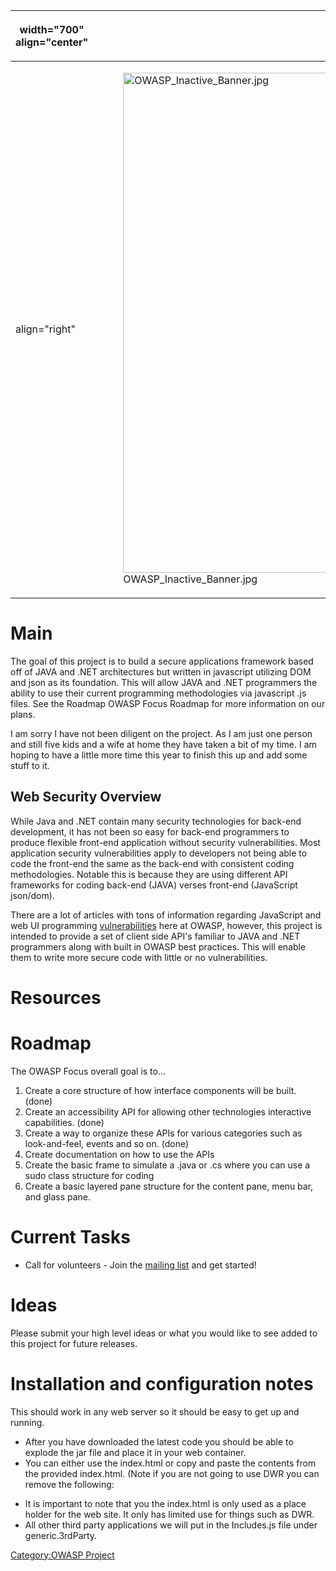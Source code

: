 <table>
<thead>
<tr class="header">
<th><p>width="700" align="center"</p></th>
<th><p><br />
</p></th>
<th><p>width="500" align="center"</p></th>
<th><p><br />
</p></th>
</tr>
</thead>
<tbody>
<tr class="odd">
<td><p>align="right"</p></td>
<td><figure>
<img src="OWASP_Inactive_Banner.jpg" title="OWASP_Inactive_Banner.jpg" alt="OWASP_Inactive_Banner.jpg" width="800" /><figcaption>OWASP_Inactive_Banner.jpg</figcaption>
</figure></td>
<td><p>align="right"</p></td>
<td></td>
</tr>
</tbody>
</table>

# Main

The goal of this project is to build a secure applications framework
based off of JAVA and .NET architectures but written in javascript
utilizing DOM and json as its foundation. This will allow JAVA and .NET
programmers the ability to use their current programming methodologies
via javascript .js files. See the Roadmap OWASP Focus Roadmap for more
information on our plans.

I am sorry I have not been diligent on the project. As I am just one
person and still five kids and a wife at home they have taken a bit of
my time. I am hoping to have a little more time this year to finish this
up and add some stuff to it.

## Web Security Overview

While Java and .NET contain many security technologies for back-end
development, it has not been so easy for back-end programmers to produce
flexible front-end application without security vulnerabilities. Most
application security vulnerabilities apply to developers not being able
to code the front-end the same as the back-end with consistent coding
methodologies. Notable this is because they are using different API
frameworks for coding back-end (JAVA) verses front-end (JavaScript
json/dom).

There are a lot of articles with tons of information regarding
JavaScript and web UI programming
[vulnerabilities](:Category:Vulnerability "wikilink") here at OWASP,
however, this project is intended to provide a set of client side API's
familiar to JAVA and .NET programmers along with built in OWASP best
practices. This will enable them to write more secure code with little
or no vulnerabilities.

# Resources

<tbd>

# Roadmap

The OWASP Focus overall goal is to...

1.  Create a core structure of how interface components will be built.
    (done)
2.  Create an accessibility API for allowing other technologies
    interactive capabilities. (done)
3.  Create a way to organize these APIs for various categories such as
    look-and-feel, events and so on. (done)
4.  Create documentation on how to use the APIs
5.  Create the basic frame to simulate a .java or .cs where you can use
    a sudo class structure for coding
6.  Create a basic layered pane structure for the content pane, menu
    bar, and glass pane.

# Current Tasks

  - Call for volunteers - Join the [mailing
    list](http://lists.owasp.org/mailman/listinfo/owasp_focus) and get
    started\!

# Ideas

Please submit your high level ideas or what you would like to see added
to this project for future releases.

# Installation and configuration notes

This should work in any web server so it should be easy to get up and
running.

  - After you have downloaded the latest code you should be able to
    explode the jar file and place it in your web container.
  - You can either use the index.html or copy and paste the contents
    from the provided index.html. (Note if you are not going to use DWR
    you can remove the following:

<script language="javascript1.2" type="text/javascript" src="/dwr/engine.js">

</script>

<script language="javascript1.2" type="text/javascript" src="/dwr/util.js">

</script>

  - It is important to note that you the index.html is only used as a
    place holder for the web site. It only has limited use for things
    such as DWR.
  - All other third party applications we will put in the Includes.js
    file under generic.3rdParty.

[Category:OWASP Project](Category:OWASP_Project "wikilink")